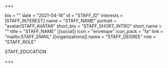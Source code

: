 +++

bio = ""
date = "2021-04-16"
id = "STAFF_ID"
interests = [STAFF_INTEREST]
name = "STAFF_NAME"
portrait = "avatar/STAFF_AVATAR"
short_bio = "STAFF_SHORT_INTRO"
short_name = ""
title = "STAFF_NAME"
[[social]]
    icon = "envelope"
    icon_pack = "fa"
    link = "mailto:STAFF_EMAIL"
[[organizations]]
    name = "STAFF_DEGREE"
    role = "STAFF_ROLE"

STAFF_EDUCATION

+++

